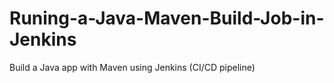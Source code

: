 # Runing-a-Java-Maven-Build-Job-in-Jenkins
Build a Java app with Maven using Jenkins (CI/CD pipeline)
